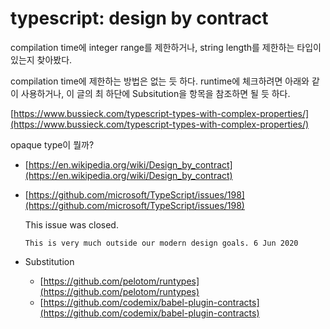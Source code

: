 # typescript: design by contract

compilation time에 integer range를 제한하거나, string length를 제한하는 타입이 있는지 찾아봤다.

compilation time에 제한하는 방법은 없는 듯 하다. runtime에 체크하려면 아래와 같이 사용하거나, 이 글의 최 하단에 Subsitution을 항목을 참조하면 될 듯 하다.

[https://www.bussieck.com/typescript-types-with-complex-properties/](https://www.bussieck.com/typescript-types-with-complex-properties/)

opaque type이 뭘까?

- [https://en.wikipedia.org/wiki/Design_by_contract](https://en.wikipedia.org/wiki/Design_by_contract)
- [https://github.com/microsoft/TypeScript/issues/198](https://github.com/microsoft/TypeScript/issues/198)

  This issue was closed.

  ```
  This is very much outside our modern design goals. 6 Jun 2020
  ```

- Substitution
  - [https://github.com/pelotom/runtypes](https://github.com/pelotom/runtypes)
  - [https://github.com/codemix/babel-plugin-contracts](https://github.com/codemix/babel-plugin-contracts)
